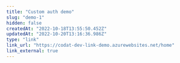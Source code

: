 ```yaml
---
title: "Custom auth demo"
slug: "demo-1"
hidden: false
createdAt: "2022-10-18T13:55:50.452Z"
updatedAt: "2022-10-20T13:16:36.986Z"
type: "link"
link_url: "https://codat-dev-link-demo.azurewebsites.net/home"
link_external: true
---
```

